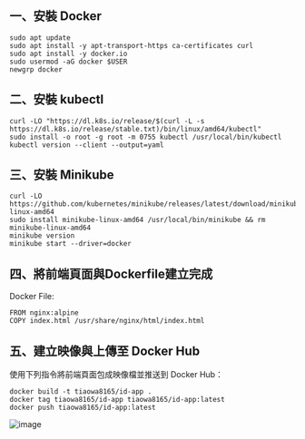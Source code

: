   <h2>一、安裝 Docker</h2>
  <pre><code>sudo apt update
sudo apt install -y apt-transport-https ca-certificates curl
sudo apt install -y docker.io
sudo usermod -aG docker $USER
newgrp docker
</code></pre>

  <h2>二、安裝 kubectl</h2>
  <pre><code>curl -LO "https://dl.k8s.io/release/$(curl -L -s https://dl.k8s.io/release/stable.txt)/bin/linux/amd64/kubectl"
sudo install -o root -g root -m 0755 kubectl /usr/local/bin/kubectl
kubectl version --client --output=yaml
</code></pre>

  <h2>三、安裝 Minikube</h2>
  <pre><code>curl -LO https://github.com/kubernetes/minikube/releases/latest/download/minikube-linux-amd64
sudo install minikube-linux-amd64 /usr/local/bin/minikube && rm minikube-linux-amd64
minikube version
minikube start --driver=docker
</code></pre>
<h2>四、將前端頁面與Dockerfile建立完成</h2>
<p>Docker File:</p>
  <pre><code>FROM nginx:alpine
COPY index.html /usr/share/nginx/html/index.html</code></pre>

<h2>五、建立映像與上傳至 Docker Hub</h2>
<p>使用下列指令將前端頁面包成映像檔並推送到 Docker Hub：</p>
<pre><code>docker build -t tiaowa8165/id-app .
docker tag tiaowa8165/id-app tiaowa8165/id-app:latest
docker push tiaowa8165/id-app:latest</code></pre>

![image](https://github.com/user-attachments/assets/89fd81f0-8d6d-4e8d-85e7-fb357e326044)
